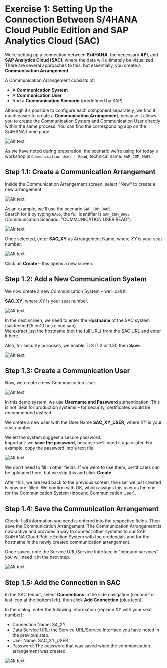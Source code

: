 # Exercise 1: Setting Up the Connection Between S/4HANA Cloud Public Edition and SAP Analytics Cloud (SAC)

We’re setting up a connection between **S/4HANA**, the necessary **API**, and **SAP Analytics Cloud (SAC)**, where the data will ultimately be visualized. There are several approaches to this, but essentially, you create a **Communication Arrangement**.

A Communication Arrangement consists of:
- A **Communication System**
- A **Communication User**
- And a **Communication Scenario** (predefined by SAP)

Although it’s possible to configure each component separately, we find it much easier to create a **Communication Arrangement**, because it allows you to create the Communication System and Communication User directly within the same process. You can find the corresponding app on the S/4HANA home page.

![Alt text](images/select_comm_arrangement.jpg)

As we have noted during preparation, the scenario we're using for today's workshop is `Communication User - Read`, technical name: `SAP_COM_0A05`.

## Step 1.1: Create a Communication Arrangement

Inside the Communication Arrangement screen, select "New" to create a new arrangement. 

![Alt text](images/define_comm_arrangement.jpg)

As an example, we’ll use the scenario `SAP_COM_0A05`.  
Search for it by typing `0A05`, the full identifier is `SAP_COM_0A05` (Communication Scenario: "COMMUNICATION USER READ").

![Alt text](images/find_predefined_comm_arrangement.jpg)

Once selected, enter **SAC_XY** as Arrangement Name, where *XY* is your seat number.

![Alt text](images/new_comm_arrangement.png)

Click on **Create** – this opens a new screen.

## Step 1.2: Add a New Communication System

We now create a new Communication System – we’ll call it:

**SAC_XY**, where *XY* is your seat number.

![Alt text](images/new_comm_system.png)

In the next screen, we need to enter the **Hostname** of the SAC system (sacteched25.eu10.hcs.cloud.sap).  
We extract just the hostname (not the full URL) from the SAC URL and enter it here.

Also, for security purposes, we enable TLS (1.2 or 1.3), then **Save**.

![Alt text](images/host_tls_comm_system.png)

## Step 1.3: Create a Communication User

Now, we create a new Communication User.  

![Alt text](images/new_user_comm_system.png)

In this demo system, we use **Username and Password** authentication. This is not ideal for production systems – for security, certificates would be recommended instead.

We create a new user with the User Name **SAC_XY_USER**, where *XY* is your seat number.

We let the system suggest a secure password.  
Important: we **save the password**, because we’ll need it again later. For example, copy the password into a text file.

![Alt text](images/save_user_pwd_comm_system.png)

We don’t need to fill in other fields. If we were to use them, certificates can be uploaded here, but we skip this and click **Create**.

After this, we are lead back to the previous screen, the user we just created is now pre-filled. We confirm with OK, which assigns this user as the one for the Communication System (Inbound Communication User).

## Step 1.4: Save the Communication Arrangement

Check if all information you need is entered into the respective fields. Then save the Communication Arrangement. The Communication Arrangement is now active and provides a way to connect other systems to our SAP S/4HANA Cloud Public Edition System with the credentials and for the hostname in the newly created communication arrangement. 

Once saved, note the Service URL/Service Interface in "inbound services" - you will need it in the next step. 

![Alt text](images/saved_comm_arrangemnet.png)

## Step 1.5: Add the Connection in SAC

In the SAC tenant, select **Connections** in the side navigation (second-to-last icon at the bottom left), then click **Add Connection** (plus icon).

In the dialog, enter the following information (replace *XY* with your seat number):
- Connection Name: S4_XY
- Data Service URL: the Service URL/Service Interface you have noted in the previous step. 
- User Name: SAC_XY_USER
- Password: The password that was saved when the communication arrangement was created

![Alt text](images/new_odata_connection.png)
